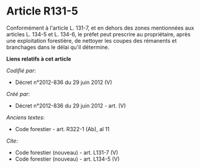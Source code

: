 # Article R131-5

Conformément à l'article L. 131-7, et en dehors des zones mentionnées aux articles L. 134-5 et L. 134-6, le préfet peut
prescrire au propriétaire, après une exploitation forestière, de nettoyer les coupes des rémanents et branchages dans le
délai qu'il détermine.

**Liens relatifs à cet article**

_Codifié par_:

  - Décret n°2012-836 du 29 juin 2012 (V)

_Créé par_:

  - Décret n°2012-836 du 29 juin 2012 - art. (V)

_Anciens textes_:

  - Code forestier - art. R322-1 (Ab), al 11

_Cite_:

  - Code forestier (nouveau) - art. L131-7 (V)
  - Code forestier (nouveau) - art. L134-5 (V)
